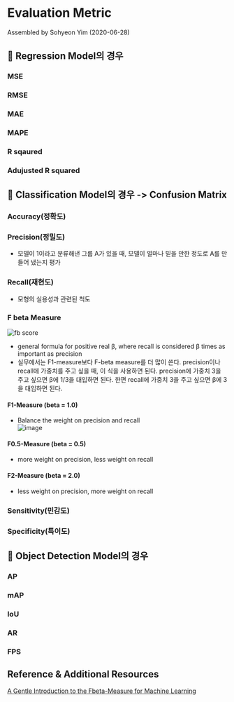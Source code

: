 # Evaluation Metric    
Assembled by Sohyeon Yim (2020-06-28)   

## 👀  Regression Model의 경우    
### MSE   
### RMSE    
### MAE   
### MAPE   
### R sqaured   
### Adujusted R squared   

## 👀  Classification Model의 경우 -> Confusion Matrix    
### Accuracy(정확도)   

### Precision(정밀도)      
* 모델이 1이라고 분류해낸 그룹 A가 있을 때, 모델이 얼마나 믿을 만한 정도로 A를 만들어 냈는지 평가   

### Recall(재현도)      
* 모형의 실용성과 관련된 척도   

### F beta Measure   
![fb score](https://user-images.githubusercontent.com/44013936/85926952-cd4ed400-b8dd-11ea-946d-6c41af678041.JPG)
* general formula for positive real β, where recall is considered β times as important as precision   
* 실무에서는 F1-measure보다 F-beta measure를 더 많이 쓴다. precision이나 recall에 가중치를 주고 싶을 때, 이 식을 사용하면 된다. precision에 가중치 3을 주고 싶으면 β에 1/3을 대입하면 된다. 한편 recall에 가중치 3을 주고 싶으면 β에 3을 대입하면 된다.    

#### F1-Measure (beta = 1.0)   
* Balance the weight on precision and recall   
![image](https://user-images.githubusercontent.com/44013936/85926656-d3dc4c00-b8db-11ea-8bcc-27d1285d66f7.png)

#### F0.5-Measure (beta = 0.5)      
* more weight on precision, less weight on recall    

#### F2-Measure (beta = 2.0)   
* less weight on precision, more weight on recall    

### Sensitivity(민감도)    
### Specificity(특이도)   

## 👀  Object Detection Model의 경우    
### AP   
### mAP   
### IoU  
### AR   
### FPS   



## Reference & Additional Resources    
[A Gentle Introduction to the Fbeta-Measure for Machine Learning](https://machinelearningmastery.com/fbeta-measure-for-machine-learning/)
